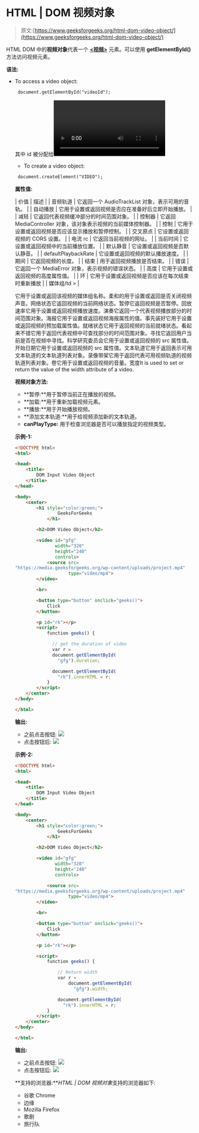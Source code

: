 # HTML | DOM 视频对象

> 原文:[https://www.geeksforgeeks.org/html-dom-video-object/](https://www.geeksforgeeks.org/html-dom-video-object/)

HTML DOM 中的**视频对象**代表一个 [**<视频>**](https://www.geeksforgeeks.org/html5-video/) 元素。可以使用 **getElementById()** 方法访问视频元素。

**语法:**

*   To access a video object:

    ```html
     document.getElementById("videoId");
    ```

    其中 id 被分配给<video>标签。</video>

    *   To create a video object:

    ```html
     document.createElement("VIDEO");
    ```

    **属性值:**

    | 价值 | 描述 |
    | 音频轨道 | 它返回一个 AudioTrackList 对象，表示可用的音轨。 |
    | 自动播放 | 它用于设置或返回视频是否应在准备好后立即开始播放。 |
    | 减轻 | 它返回代表视频缓冲部分的时间范围对象。 |
    | 控制器 | 它返回 MediaController 对象，该对象表示视频的当前媒体控制器。 |
    | 控制 | 它用于设置或返回视频是否应该显示播放和暂停控制。 |
    | 交叉原点 | 它设置或返回视频的 CORS 设置。 |
    | 电流 rc | 它返回当前视频的网址。 |
    | 当前时间 | 它设置或返回视频中的当前播放位置。 |
    | 默认静音 | 它设置或返回视频是否默认静音。 |
    | defaultPlaybackRate | 它设置或返回视频的默认播放速度。 |
    | 期间 | 它返回视频的长度。 |
    | 结束 | 用于返回视频播放是否结束。 |
    | 错误 | 它返回一个 MediaError 对象，表示视频的错误状态。 |
    | 高度 | 它用于设置或返回视频的高度属性值。 |
    | 环 | 它用于设置或返回视频是否应该在每次结束时重新播放 |
    | 媒体组/td > |

    它用于设置或返回该视频的媒体组名称。柔和的用于设置或返回是否关闭视频声音。网络状态它返回视频的当前网络状态。暂停它返回视频是否暂停。回放速率它用于设置或返回视频播放速度。演奏它返回一个代表视频播放部分的时间范围对象。海报它用于设置或返回视频海报属性的值。事先装好它用于设置或返回视频的预加载属性值。就绪状态它用于返回视频的当前就绪状态。看起来不错它用于返回代表视频中可查找部分的时间范围对象。寻找它返回用户当前是否在视频中寻找。科学研究委员会它用于设置或返回视频的 src 属性值。开始日期它用于设置或返回视频的 src 属性值。文本轨道它用于返回表示可用文本轨道的文本轨道列表对象。录像带架它用于返回代表可用视频轨道的视频轨道列表对象。卷它用于设置或返回视频的音量。宽度It is used to set or return the value of the width attribute of a video.

    **视频对象方法:**

    *   **暂停:**用于暂停当前正在播放的视频。
    *   **加载:**用于重新加载视频元素。
    *   **播放:**用于开始播放视频。
    *   **添加文本轨道:**用于给视频添加新的文本轨道。
    *   **canPlayType:** 用于检查浏览器是否可以播放指定的视频类型。

    **示例-1:**

    ```html
    <!DOCTYPE html>
    <html>

    <head>
        <title>
            DOM Input Video Object
        </title>
    </head>

    <body>
        <center>
            <h1 style="color:green;"> 
                    GeeksForGeeks 
                </h1>

            <h2>DOM Video Object</h2>

            <video id="gfg"
                   width="320"
                   height="240" 
                   controls>
                <source src=
    "https://media.geeksforgeeks.org/wp-content/uploads/project.mp4" 
                        type="video/mp4">
            </video>

            <br>

            <button type="button" onclick="geeks()">
                Click
            </button>

            <p id="rk"></p>
            <script>
                function geeks() {

                  // get the duration of video 
                  var r =
                  document.getElementById(
                    "gfg").duration;

                  document.getElementById(
                    "rk").innerHTML = r;
                }
            </script>
        </center>
    </body>

    </html>
    ```

    **输出:**

    *   之前点击按钮:
        ![](img/90287cb0f54ecec9245954d5b877ac33.png)
    *   点击按钮后:
        ![](img/b438424426ed9f8bb3b4de6b0c7c3ad7.png)

    **示例-2:**

    ```html
    <!DOCTYPE html>
    <html>

    <head>
        <title>
            DOM Input Video Object
        </title>
    </head>

    <body>
        <center>
            <h1 style="color:green;"> 
                    GeeksForGeeks 
                </h1>

            <h2>DOM Video Object</h2>

            <video id="gfg" 
                   width="320" 
                   height="240" 
                   controls>

                <source src=
    "https://media.geeksforgeeks.org/wp-content/uploads/project.mp4" 
                        type="video/mp4">
            </video>

            <br>

            <button type="button" onclick="geeks()">
                Click
            </button>

            <p id="rk"></p>

            <script>
                function geeks() {

                    // Return width
                    var r =
                        document.getElementById(
                          "gfg").width;

                    document.getElementById(
                      "rk").innerHTML = r;
                }
            </script>
        </center>
    </body>

    </html>
    ```

    **输出:**

    *   之前点击按钮:
        ![](img/90287cb0f54ecec9245954d5b877ac33.png)
    *   点击按钮后:
        ![](img/c598813531bdc2af11bd314caf62139f.png)

    **支持的浏览器:***HTML | DOM 视频对象*支持的浏览器如下:

    *   谷歌 Chrome
    *   边缘
    *   Mozilla Firefox
    *   歌剧
    *   旅行队
